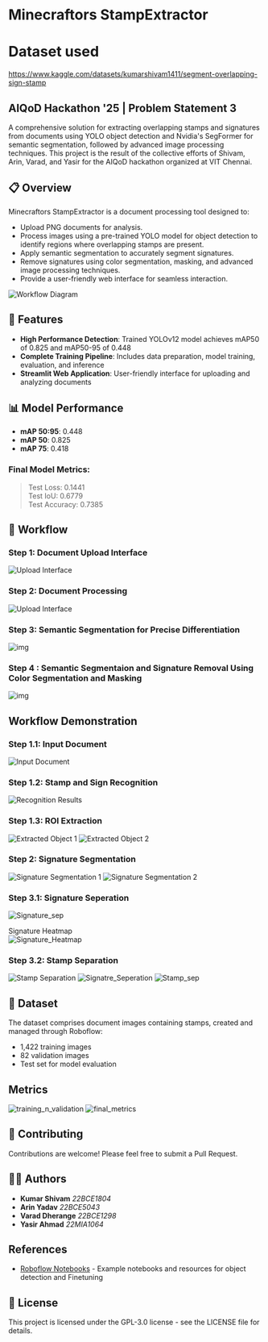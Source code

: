 # Minecraftors StampExtractor

# Dataset used
https://www.kaggle.com/datasets/kumarshivam1411/segment-overlapping-sign-stamp

## AIQoD Hackathon '25 | Problem Statement 3

A comprehensive solution for extracting overlapping stamps and signatures from documents using YOLO object detection and Nvidia's SegFormer for semantic segmentation, followed by advanced image processing techniques. This project is the result of the collective efforts of Shivam, Arin, Varad, and Yasir for the AIQoD hackathon organized at VIT Chennai.

## 📋 Overview  

Minecraftors StampExtractor is a document processing tool designed to:  

- Upload PNG documents for analysis.  
- Process images using a pre-trained YOLO model for object detection to identify regions where overlapping stamps are present.  
- Apply semantic segmentation to accurately segment signatures.  
- Remove signatures using color segmentation, masking, and advanced image processing techniques.  
- Provide a user-friendly web interface for seamless interaction.


![Workflow Diagram](image_assests/image.png)

## 🚀 Features

- **High Performance Detection**: Trained YOLOv12 model achieves mAP50 of 0.825 and mAP50-95 of 0.448
- **Complete Training Pipeline**: Includes data preparation, model training, evaluation, and inference
- **Streamlit Web Application**: User-friendly interface for uploading and analyzing documents

## 📊 Model Performance

- **mAP 50:95**: 0.448
- **mAP 50**: 0.825
- **mAP 75**: 0.418
### Final Model Metrics:
> Test Loss: 0.1441  
> Test IoU: 0.6779  
> Test Accuracy: 0.7385  

## 🔄 Workflow

### Step 1: Document Upload Interface
![Upload Interface](image_assests/WhatsApp%20Image%202025-03-07%20at%2010.36.55.jpeg)

### Step 2: Document Processing
![Upload Interface](image_assests/WhatsApp%20Image%202025-03-07%20at%2011.16.49.jpeg)

### Step 3: Semantic Segmentation for Precise Differentiation
![img](image_assests/4.jpg)


### Step 4 : Semantic Segmentaion and Signature Removal Using  Color Segmentation and Masking
![img](image_assests/3.jpg)

## Workflow Demonstration

### Step 1.1: Input Document
![Input Document](image_assests/Screenshot%202025-03-06%20234344.png)

### Step 1.2: Stamp and Sign Recognition
![Recognition Results](image_assests/output.png)

### Step 1.3: ROI Extraction
![Extracted Object 1](image_assests/object_0.png)
![Extracted Object 2](image_assests/object_3.png)

### Step 2: Signature Segmentation
![Signature Segmentation 1](image_assests/Screenshot%202025-03-07%20104506.png)
![Signature Segmentation 2](image_assests/Screenshot%202025-03-07%20104528.png)

### Step 3.1: Signature Seperation
![Signature_sep](image_assests/WhatsApp%20Image%202025-03-07%20at%2013.27.23.jpeg)  

Signature Heatmap  
![Signature_Heatmap](image_assests/WhatsApp%20Image%202025-03-07%20at%2013.34.00.jpeg)


### Step 3.2: Stamp Separation
![Stamp Separation](image_assests/Screenshot%202025-03-07%20104815.png)
![Signatre_Seperation](image_assests/tert2.JPG)
![Stamp_sep](image_assests/WhatsApp%20Image%202025-03-07%20at%2013.28.09.jpeg)

## 📁 Dataset

The dataset comprises document images containing stamps, created and managed through Roboflow:
- 1,422 training images
- 82 validation images
- Test set for model evaluation

## Metrics

![training_n_validation](image_assests/WhatsApp%20Image%202025-03-07%20at%2011.05.15.jpeg)
![final_metrics](image_assests/WhatsApp%20Image%202025-03-07%20at%2011.05.42.jpeg)


## 🤝 Contributing

Contributions are welcome! Please feel free to submit a Pull Request.

## 👨‍💻 Authors

- **Kumar Shivam** *22BCE1804*
- **Arin Yadav** *22BCE5043*
- **Varad Dherange** *22BCE1298*
- **Yasir Ahmad** *22MIA1064*

## References

- [Roboflow Notebooks](https://github.com/roboflow/notebooks) - Example notebooks and resources for object detection and Finetuning

## 📜 License

This project is licensed under the  GPL-3.0 license - see the LICENSE file for details.

